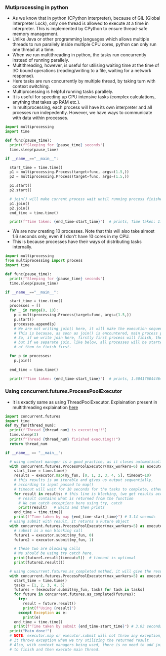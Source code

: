 ### Mutiprocessing in python
- As we know that in python (CPython interpreter), because of GIL (Global Interpreter Lock), only one thread is allowed to execute at a time in interpreter. This is implemented by CPython to ensure thread-safe memory management.
- Unlike Java or other programming languages which allows multiple threads to run parallely inside multiple CPU cores, python can only run one thread at a time.
- When we run multithreading in python, the tasks run concurrently instead of running parallely.
- Multithreading, however, is useful for utilising waiting time at the time of I/O bound operations (reading/writing to a file, waiting for a network response).
- Here tasks are run concurrently by multiple thread, by taking turn with context switching.
- Multiprocessing is helpful running tasks parallely.
- It is useful for speeding up CPU intensive tasks (complex calculations, anything that takes up RAM etc.).
- In multiprocessing, each process will have its own interpreter and all prcesses run indepedently. However, we have ways to communicate with data
within processes. 
```python
import multiprocessing
import time

def func(pause_time):
  print(f"Sleeping for {pause_time} seconds")
  time.sleep(pause_time)

if __name__=="__main__":

  start_time = time.time()
  p1 = multiprocessing.Process(target=func, args=(1.5,))
  p2 = multiprocessing.Process(target=func, args=(1.5,))

  p1.start()
  p2.start()

  # join() will make current process wait until running process finishes
  p1.join()   
  p2.join()
  end_time = time.time()

  print(f"Time taken: {end_time-start_time}")  # prints, Time taken: 1.513805866241455
```
- We are now creating 10 processes. Note that this will also take almost 1.6 seconds only, even if I don't have 10 cores in my CPU.
- This is because processes have their ways of distributing tasks internally.
```python
import multiprocessing
from multiprocessing import process
import time

def func(pause_time):
  print(f"Sleeping for {pause_time} seconds")
  time.sleep(pause_time)

if __name__=="__main__":

  start_time = time.time()
  processes = []
  for _ in range(0, 10):
    p = multiprocessing.Process(target=func, args=(1.5,))
    p.start()
    processes.append(p)
    # We are not writing join() here, it will make the execution sequential (taking around 15 seconds), as if we are executing 10 methods in the same process.
    # This is because, as soon as join() is encountered, main process pauses and waits for joined process to finish.
    # So, if we write join here, firstly first process will finish, then after its execution second will finish and after this 3rd and so on.
    # but if we separate join, like below, all processes will be started and then all of them will be joined, so the main will pause and will wait for all
    # of them to finish first.

  for p in processes:
    p.join()
    
  end_time = time.time()

  print(f"Time taken: {end_time-start_time}")  # prints, 1.6041760444641113
```
### Using concurrent.futures.ProcessPoolExecutor
- It is exactly same as using ThreadPoolExecutor. Explaination present in multithreading explaination [here](multithreading.md)
```python
import concurrent.futures
import time
def my_fun(thread_num):
  print(f'Thread {thread_num} is executing!!')
  time.sleep(3)
  print(f"Thread {thread_num} finished executing!!")
  return thread_num

if __name__ == "__main__":

  # using context manager is a good practice, as it closes automatically
  with concurrent.futures.ProcessPoolExecutor(max_workers=6) as executor:
    start_time = time.time()
    results = executor.map(my_fun, [0, 1, 2, 3, 4, 5], timeout=10)
    # this results is an iterable and gives us output sequentially,
    # according to input passed to map()
    # timeout will wait for 10 seconds for the tasks to complete, otherwise raises TimeoutError() (optional)
    for result in results: # this line is blocking, (we get results according to input passed).
      # result contains what is returned from the function
      # We can catch exceptions here using try, catch
      print(result)   # waits and then prints
    end_time = time.time()
    print(f"Time taken by map {end_time-start_time}") # 3.14 seconds
  # using submit with result, It returns a Future object
  with concurrent.futures.ProcessPoolExecutor(max_workers=5) as executor:
    # submit is a non blocking call
    future1 = executor.submit(my_fun, 0)
    future2 = executor.submit(my_fun, 1)

    # these two are blocking calls
    # We should be using try catch here.
    print(future1.result(timeout=5))  # timeout is optional 
    print(future2.result())

  # using concurrent.futures.as_completed method, it will give the result in the order they are finishing.
  with concurrent.futures.ProcessPoolExecutor(max_workers=5) as executor:
    start_time = time.time()
    tasks = [1, 2, 3, 4, 5]
    futures = [executor.submit(my_fun, task) for task in tasks]
    for future in concurrent.futures.as_completed(futures):
      try:
        result = future.result()
        print(f"Using {result}")
      except Exception as e:
        print(e)
    end_time = time.time()
    print(f"Time taken by submit {end_time-start_time}") # 3.03 seconds
  print("Main done!")
  # NOTE: executor.map or executor.submit will not throw any exception, even if the function throws an exception,
  # It throws exception when we try utilizing the returned result
  # Also, with context managers being used, there is no need to add join, It will first wait for all the threads
  # to finish and then execute main thread.
```
